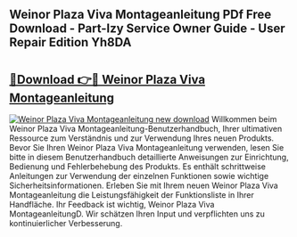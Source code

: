 ## Weinor Plaza Viva Montageanleitung PDf Free Download - Part-Izy Service Owner Guide - User Repair Edition Yh8DA

# <h2><a href="http://df6sqy.blite.top/?on=Weinor+Plaza+Viva+Montageanleitung">🔗Download 👉🔴 Weinor Plaza Viva Montageanleitung</a></h2>

[![Weinor Plaza Viva Montageanleitung new download](https://i.imgur.com/lujVjoI.png)](http://df6sqy.blite.top/?on=Weinor+Plaza+Viva+Montageanleitung)
Willkommen beim Weinor Plaza Viva Montageanleitung-Benutzerhandbuch, Ihrer ultimativen Ressource zum Verständnis und zur Verwendung Ihres neuen Produkts. Bevor Sie Ihren Weinor Plaza Viva Montageanleitung verwenden, lesen Sie bitte in diesem Benutzerhandbuch detaillierte Anweisungen zur Einrichtung, Bedienung und Fehlerbehebung des Produkts. Es enthält schrittweise Anleitungen zur Verwendung der einzelnen Funktionen sowie wichtige Sicherheitsinformationen. Erleben Sie mit Ihrem neuen Weinor Plaza Viva Montageanleitung die Leistungsfähigkeit der Funktionsliste in Ihrer Handfläche. Ihr Feedback ist wichtig, Weinor Plaza Viva MontageanleitungD. Wir schätzen Ihren Input und verpflichten uns zu kontinuierlicher Verbesserung.
